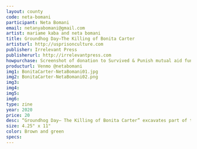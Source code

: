 ```yaml
---
layout: county 
code: neta-bomani
participant: Neta Bomani
email: netanyabomani@gmail.com
artist: mariame kaba and neta bomani
title: Groundhog Day–The Killing of Bonita Carter
artisturl: http://usprisonculture.com
publisher: Irrelevant Press
publisherurl: http://irrelevantpress.com
howpurchase: Screenshot of donation to Survived & Punish mutual aid fund for digital download
producturl: Venmo @netabomani 
img1: BonitaCarter-NetaBomani01.jpg
img2: BonitaCarter-NetaBomani02.png
img3: 
img4: 
img5: 
img6: 
type: zine
year: 2020
price: 20
desc: “Groundhog Day– The Killing of Bonita Carter” excavates part of the history of Black people’s resistance to state violence (specifically policing). It’s often said that few people rally around the injury or death of Black women to demand justice. Yet the truth is that there are examples that contradict this assertion. The resistance varies in scale and impact and it is sometimes hidden from our view. However, where there is injustice, you will also find some resistance especially led by Black women. Groundhog Day is a collaboration by Mariame Kaba and neta bomani. Any funds given in exchange for this zine will be go towards the mutual aid fund organized by the New York chapter of Survived & Punished. Sliding scale with a suggested donation of $20.
size: 4.25" x 11"
color: Brown and green
specs: 
---
```

